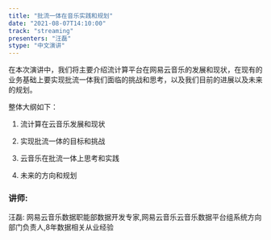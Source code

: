 ```yaml
---
title: "批流一体在音乐实践和规划"
date: "2021-08-07T14:10:00" 
track: "streaming"
presenters: "汪磊"
stype: "中文演讲"
---
```

在本次演讲中，我们将主要介绍流计算平台在网易云音乐的发展和现状，在现有的业务基础上要实现批流一体我们面临的挑战和思考，以及我们目前的进展以及未来的规划。

整体大纲如下：

1. 流计算在云音乐发展和现状

2. 实现批流一体的目标和挑战

3. 云音乐在批流一体上思考和实践

4. 未来的方向和规划 
 ### 讲师: 
  汪磊: 网易云音乐数据职能部数据开发专家,网易云音乐云音乐数据平台组系统方向部门负责人,8年数据相关从业经验